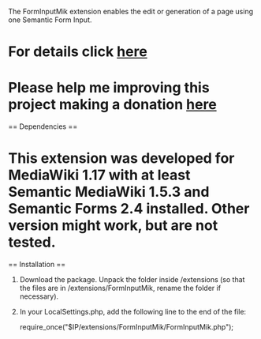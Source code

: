 The FormInputMik extension enables the edit or generation of a page using 
one Semantic Form Input.

For details click [here](https://www.mediawiki.org/Extension:FormInputMik) 
=======
Please help me improving this project making a donation [here](https://www.paypal.com/cgi-bin/webscr?cmd=_s-xclick&hosted_button_id=UBX4YGMGGWHEN)
=======
== Dependencies ==

This extension was developed for MediaWiki 1.17 with at least Semantic
MediaWiki 1.5.3 and Semantic Forms 2.4 installed. Other version might work, but
are not tested.
=======
== Installation ==

1. Download the package. Unpack the folder inside /extensions (so that the files
   are in /extensions/FormInputMik, rename the folder if necessary).

2. In your LocalSettings.php, add the following line to the end of the file:

   require_once("$IP/extensions/FormInputMik/FormInputMik.php");
